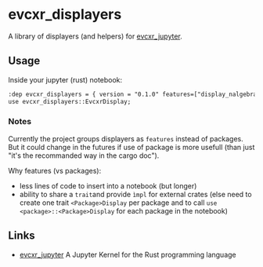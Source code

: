 # evcxr_displayers

A library of displayers (and helpers) for [evcxr_jupyter](https://crates.io/crates/evcxr_jupyter).

## Usage

Inside your jupyter (rust) notebook:

```txt
:dep evcxr_displayers = { version = "0.1.0" features=["display_nalgebra"]}
use evcxr_displayers::EvcxrDisplay;
```

### Notes

Currently the project groups displayers as `features` instead of packages. But it could change in the futures if use of package is more usefull (than just "it's the recommanded way in the cargo doc").

Why features (vs packages):

- less lines of code to insert into a notebook (but longer)
- ability to share a `trait`and provide `ìmpl` for external crates (else need to create one trait `<Package>Display` per package and to call `use <package>::<Package>Display` for each package in the notebook)

## Links

- [evcxr_jupyter](https://crates.io/crates/evcxr_jupyter) A Jupyter Kernel for the Rust programming language
